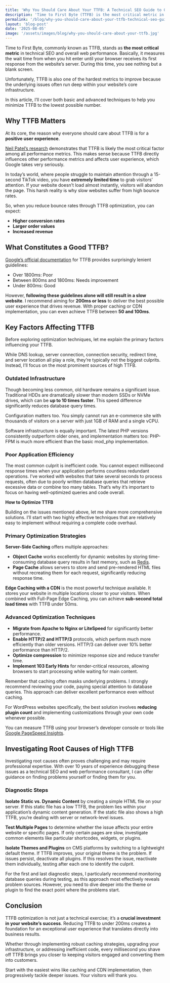 ```yaml
---
title: 'Why You Should Care About Your TTFB: A Technical SEO Guide to Optimization'
description: 'Time to First Byte (TTFB) is the most critical metric in technical SEO and web performance. Learn optimization strategies to improve TTFB and boost conversions.'
permalink: '/blog/why-you-should-care-about-your-ttfb-technical-seo-guide-to-optimization/'
layout: 'blog-post'
date: '2025-08-05'
image: '/assets/images/blog/why-you-should-care-about-your-ttfb.jpg'
---
```


Time to First Byte, commonly known as TTFB, stands as **the most critical metric** in technical SEO and overall web performance. Basically, it measures the wait time from when you hit enter until your browser receives its first response from the website’s server. During this time, you see nothing but a blank screen.

Unfortunately, TTFB is also one of the hardest metrics to improve because the underlying issues often run deep within your website’s core infrastructure.

In this article, I’ll cover both basic and advanced techniques to help you minimize TTFB to the lowest possible number.

## **Why TTFB Matters**

At its core, the reason why everyone should care about TTFB is for a **positive user experience**.

[Neil Patel’s research](https://neilpatel.com/blog/does-speed-impact-rankings/) demonstrates that TTFB is likely the most critical factor among all performance metrics. This makes sense because TTFB directly influences other performance metrics and affects user experience, which Google takes very seriously.

In today’s world, where people struggle to maintain attention through a 15-second TikTok video, you have **extremely limited time** to grab visitors’ attention. If your website doesn’t load almost instantly, visitors will abandon the page. This harsh reality is why slow websites suffer from high bounce rates.

So, when you reduce bounce rates through TTFB optimization, you can expect:

- **Higher conversion rates**
- **Larger order values**
- **Increased revenue**

## **What Constitutes a Good TTFB?**

[Google’s official documentation](https://web.dev/articles/optimize-ttfb) for TTFB provides surprisingly lenient guidelines:

- Over 1800ms: Poor
- Between 800ms and 1800ms: Needs improvement
- Under 800ms: Good

However, **following these guidelines alone will still result in a slow website**. I recommend aiming for **200ms or less** to deliver the best possible user experience that drives revenue. With proper caching or CDN implementation, you can even achieve TTFB between **50 and 100ms**.

## **Key Factors Affecting TTFB**

Before exploring optimization techniques, let me explain the primary factors influencing your TTFB.

While DNS lookup, server connection, connection security, redirect time, and server location all play a role, they’re typically not the biggest culprits. Instead, I’ll focus on the most prominent sources of high TTFB.

### **Outdated Infrastructure**

Though becoming less common, old hardware remains a significant issue. Traditional HDDs are dramatically slower than modern SSDs or NVMe drives, which can be **up to 10 times faster**. This speed difference significantly reduces database query times.

Configuration matters too. You simply cannot run an e-commerce site with thousands of visitors on a server with just 1GB of RAM and a single vCPU.

Software infrastructure is equally important. The latest PHP versions consistently outperform older ones, and implementation matters too: PHP-FPM is much more efficient than the basic mod_php implementation.

### **Poor Application Efficiency**

The most common culprit is inefficient code. You cannot expect millisecond response times when your application performs countless redundant operations. I’ve worked with websites that take several seconds to process requests, often due to poorly written database queries that retrieve excessive data or combine too many tables. That’s why it’s important to focus on having well-optimized queries and code overall.

**How to Optimize TTFB**

Building on the issues mentioned above, let me share more comprehensive solutions. I’ll start with two highly effective techniques that are relatively easy to implement without requiring a complete code overhaul.

### **Primary Optimization Strategies**

**Server-Side Caching** offers multiple approaches:

- **Object Cache** works excellently for dynamic websites by storing time-consuming database query results in fast memory, such as [Redis](https://redis.io/).
- **Page Cache** allows servers to store and send pre-rendered HTML files without recreating them for each request, significantly reducing response time.

**Edge Caching with a CDN** is the most powerful technique available. It stores your website in multiple locations closer to your visitors. When combined with Full-Page Edge Caching, you can achieve **sub-second total load times** with TTFB under 50ms.

### **Advanced Optimization Techniques**

- **Migrate from Apache to Nginx or LiteSpeed** for significantly better performance.
- **Enable HTTP/2 and HTTP/3** protocols, which perform much more efficiently than older versions. HTTP/3 can deliver over 10% better performance than HTTP/2.
- **Optimize compression** to minimize response size and reduce transfer time.
- **Implement 103 Early Hints** for render-critical resources, allowing browsers to start processing while waiting for main content.

Remember that caching often masks underlying problems. I strongly recommend reviewing your code, paying special attention to database queries. This approach can deliver excellent performance even without caching.

For WordPress websites specifically, the best solution involves **reducing plugin count** and implementing customizations through your own code whenever possible.

You can measure TTFB using your browser’s developer console or tools like [Google PageSpeed Insights](https://pagespeed.web.dev/).

## **Investigating Root Causes of High TTFB**

Investigating root causes often proves challenging and may require professional expertise. With over 10 years of experience debugging these issues as a technical SEO and web performance consultant, I can offer guidance on finding problems yourself or finding them for you.

### **Diagnostic Steps**

**Isolate Static vs. Dynamic Content** by creating a simple HTML file on your server. If this static file has a low TTFB, the problem lies within your application’s dynamic content generation. If the static file also shows a high TTFB, you’re dealing with server or network-level issues.

**Test Multiple Pages** to determine whether the issue affects your entire website or specific pages. If only certain pages are slow, investigate common elements like particular shortcodes, widgets, or plugins.

**Isolate Themes and Plugins** on CMS platforms by switching to a lightweight default theme. If TTFB improves, your original theme is the problem. If issues persist, deactivate all plugins. If this resolves the issue, reactivate them individually, testing after each one to identify the culprit.

For the first and last diagnostic steps, I particularly recommend monitoring database queries during testing, as this approach most effectively reveals problem sources. However, you need to dive deeper into the theme or plugin to find the exact point where the problems start.

## **Conclusion**

TTFB optimization is not just a technical exercise; it’s a **crucial investment in your website’s success**. Reducing TTFB to under 200ms creates a foundation for an exceptional user experience that translates directly into business results.

Whether through implementing robust caching strategies, upgrading your infrastructure, or addressing inefficient code, every millisecond you shave off TTFB brings you closer to keeping visitors engaged and converting them into customers.

Start with the easiest wins like caching and CDN implementation, then progressively tackle deeper issues. Your visitors will thank you.